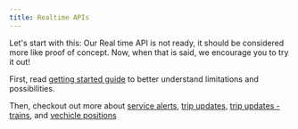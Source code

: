 ```yaml
---
title: Realtime APIs
---
```


Let's start with this: Our Real time API is not ready, it should be considered more like proof of concept. Now, when that is said, we encourage you to try it out!

First, read [getting started guide](../1-getting-started/) to better understand limitations and possibilities.

Then, checkout out more about [service alerts](./service-alerts/), [trip updates](./trip-updates/), [trip updates - trains](./trip-updates-trains/), and [vechicle positions](./vechicle-positions/)
